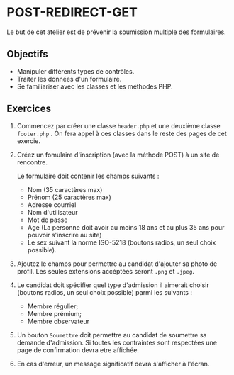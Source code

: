 POST-REDIRECT-GET
================

Le but de cet atelier est de prévenir la soumission multiple des formulaires.

Objectifs
---------

* Manipuler différents types de contrôles.
* Traiter les données d'un formulaire.
* Se familiariser avec les classes et les méthodes PHP.

Exercices
---------

1. Commencez par créer une classe `header.php` et une deuxième classe `footer.php` . On fera appel à ces classes dans le reste des pages de cet exercie.

2. Créez un fomulaire d'inscription (avec la méthode POST) à un site de rencontre.

   Le formulaire doit contenir les champs suivants :
   - Nom (35 caractères max)
   - Prénom (25 caractères max)
   - Adresse courriel
   - Nom d'utilisateur
   - Mot de passe
   - Age (La personne doit avoir au moins 18 ans et au plus 35 ans pour pouvoir s'inscrire au site)
   - Le sex suivant la norme ISO-5218 (boutons radios, un seul choix possible).


2. Ajoutez le champs pour permettre au candidat d'ajouter sa photo de profil. Les seules extensions accéptées seront `.png` et `.jpeg`.

3. Le candidat doit spécifier quel type d'admission il aimerait choisir (boutons
   radios, un seul choix possible) parmi les suivants :
   - Membre régulier;
   - Membre prémium;
   - Membre observateur
 

4. Un bouton `Soumettre` doit permettre au candidat de soumettre sa demande d'admission. Si toutes les contraintes sont respectées une page de confirmation devra etre affichée.


6. En cas d'erreur, un message significatif devra s'afficher à l'écran.